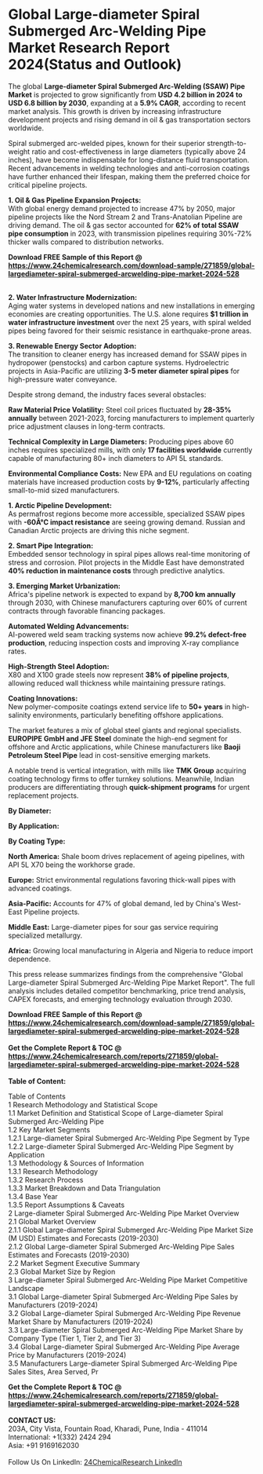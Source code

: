 <h1>Global Large-diameter Spiral Submerged Arc-Welding Pipe Market Research Report 2024(Status and Outlook)</h1><p>The global <strong>Large-diameter Spiral Submerged Arc-Welding (SSAW) Pipe Market</strong> is projected to grow significantly from <strong>USD 4.2 billion in 2024 to USD 6.8 billion by 2030</strong>, expanding at a <strong>5.9% CAGR</strong>, according to recent market analysis. This growth is driven by increasing infrastructure development projects and rising demand in oil &amp; gas transportation sectors worldwide.</p><p>Spiral submerged arc-welded pipes, known for their superior strength-to-weight ratio and cost-effectiveness in large diameters (typically above 24 inches), have become indispensable for long-distance fluid transportation. Recent advancements in welding technologies and anti-corrosion coatings have further enhanced their lifespan, making them the preferred choice for critical pipeline projects.</p><p><strong>1. Oil &amp; Gas Pipeline Expansion Projects:</strong><br>
With global energy demand projected to increase 47% by 2050, major pipeline projects like the Nord Stream 2 and Trans-Anatolian Pipeline are driving demand. The oil &amp; gas sector accounted for <strong>62% of total SSAW pipe consumption</strong> in 2023, with transmission pipelines requiring 30%-72% thicker walls compared to distribution networks.</p><div><b>Download FREE Sample of this Report @ 
            <a href="https://www.24chemicalresearch.com/download-sample/271859/global-largediameter-spiral-submerged-arcwelding-pipe-market-2024-528">
            https://www.24chemicalresearch.com/download-sample/271859/global-largediameter-spiral-submerged-arcwelding-pipe-market-2024-528</a></b></div><br><p><strong>2. Water Infrastructure Modernization:</strong><br>
Aging water systems in developed nations and new installations in emerging economies are creating opportunities. The U.S. alone requires <strong>$1 trillion in water infrastructure investment</strong> over the next 25 years, with spiral welded pipes being favored for their seismic resistance in earthquake-prone areas.</p><p><strong>3. Renewable Energy Sector Adoption:</strong><br>
The transition to cleaner energy has increased demand for SSAW pipes in hydropower (penstocks) and carbon capture systems. Hydroelectric projects in Asia-Pacific are utilizing <strong>3-5 meter diameter spiral pipes</strong> for high-pressure water conveyance.</p><p>Despite strong demand, the industry faces several obstacles:</p><p><strong>Raw Material Price Volatility:</strong> Steel coil prices fluctuated by <strong>28-35% annually</strong> between 2021-2023, forcing manufacturers to implement quarterly price adjustment clauses in long-term contracts.</p><p><strong>Technical Complexity in Large Diameters:</strong> Producing pipes above 60 inches requires specialized mills, with only <strong>17 facilities worldwide</strong> currently capable of manufacturing 80+ inch diameters to API 5L standards.</p><p><strong>Environmental Compliance Costs:</strong> New EPA and EU regulations on coating materials have increased production costs by <strong>9-12%</strong>, particularly affecting small-to-mid sized manufacturers.</p><p><strong>1. Arctic Pipeline Development:</strong><br>
As permafrost regions become more accessible, specialized SSAW pipes with <strong>-60Â°C impact resistance</strong> are seeing growing demand. Russian and Canadian Arctic projects are driving this niche segment.</p><p><strong>2. Smart Pipe Integration:</strong><br>
Embedded sensor technology in spiral pipes allows real-time monitoring of stress and corrosion. Pilot projects in the Middle East have demonstrated <strong>40% reduction in maintenance costs</strong> through predictive analytics.</p><p><strong>3. Emerging Market Urbanization:</strong><br>
Africa's pipeline network is expected to expand by <strong>8,700 km annually</strong> through 2030, with Chinese manufacturers capturing over 60% of current contracts through favorable financing packages.</p><p><strong>Automated Welding Advancements:</strong><br>
	AI-powered weld seam tracking systems now achieve <strong>99.2% defect-free production</strong>, reducing inspection costs and improving X-ray compliance rates.</p><p><strong>High-Strength Steel Adoption:</strong><br>
	X80 and X100 grade steels now represent <strong>38% of pipeline projects</strong>, allowing reduced wall thickness while maintaining pressure ratings.</p><p><strong>Coating Innovations:</strong><br>
	New polymer-composite coatings extend service life to <strong>50+ years</strong> in high-salinity environments, particularly benefiting offshore applications.</p><p>The market features a mix of global steel giants and regional specialists. <strong>EUROPIPE GmbH and JFE Steel</strong> dominate the high-end segment for offshore and Arctic applications, while Chinese manufacturers like <strong>Baoji Petroleum Steel Pipe</strong> lead in cost-sensitive emerging markets.</p><p>A notable trend is vertical integration, with mills like <strong>TMK Group</strong> acquiring coating technology firms to offer turnkey solutions. Meanwhile, Indian producers are differentiating through <strong>quick-shipment programs</strong> for urgent replacement projects.</p><p><strong>By Diameter:</strong></p><p><strong>By Application:</strong></p><p><strong>By Coating Type:</strong></p><p><strong>North America:</strong> Shale boom drives replacement of ageing pipelines, with API 5L X70 being the workhorse grade.</p><p><strong>Europe:</strong> Strict environmental regulations favoring thick-wall pipes with advanced coatings.</p><p><strong>Asia-Pacific:</strong> Accounts for 47% of global demand, led by China's West-East Pipeline projects.</p><p><strong>Middle East:</strong> Large-diameter pipes for sour gas service requiring specialized metallurgy.</p><p><strong>Africa:</strong> Growing local manufacturing in Algeria and Nigeria to reduce import dependence.</p><p>This press release summarizes findings from the comprehensive "Global Large-diameter Spiral Submerged Arc-Welding Pipe Market Report". The full analysis includes detailed competitor benchmarking, price trend analysis, CAPEX forecasts, and emerging technology evaluation through 2030.</p><div><b>Download FREE Sample of this Report @ 
            <a href="https://www.24chemicalresearch.com/download-sample/271859/global-largediameter-spiral-submerged-arcwelding-pipe-market-2024-528">
            https://www.24chemicalresearch.com/download-sample/271859/global-largediameter-spiral-submerged-arcwelding-pipe-market-2024-528</a></b></div><br><div><b>Get the Complete Report & TOC @ 
            <a href="https://www.24chemicalresearch.com/reports/271859/global-largediameter-spiral-submerged-arcwelding-pipe-market-2024-528">
            https://www.24chemicalresearch.com/reports/271859/global-largediameter-spiral-submerged-arcwelding-pipe-market-2024-528</a></b></div><br>
            <b>Table of Content:</b><p>Table of Contents<br />
1 Research Methodology and Statistical Scope<br />
1.1 Market Definition and Statistical Scope of Large-diameter Spiral Submerged Arc-Welding Pipe<br />
1.2 Key Market Segments<br />
1.2.1 Large-diameter Spiral Submerged Arc-Welding Pipe Segment by Type<br />
1.2.2 Large-diameter Spiral Submerged Arc-Welding Pipe Segment by Application<br />
1.3 Methodology & Sources of Information<br />
1.3.1 Research Methodology<br />
1.3.2 Research Process<br />
1.3.3 Market Breakdown and Data Triangulation<br />
1.3.4 Base Year<br />
1.3.5 Report Assumptions & Caveats<br />
2 Large-diameter Spiral Submerged Arc-Welding Pipe Market Overview<br />
2.1 Global Market Overview<br />
2.1.1 Global Large-diameter Spiral Submerged Arc-Welding Pipe Market Size (M USD) Estimates and Forecasts (2019-2030)<br />
2.1.2 Global Large-diameter Spiral Submerged Arc-Welding Pipe Sales Estimates and Forecasts (2019-2030)<br />
2.2 Market Segment Executive Summary<br />
2.3 Global Market Size by Region<br />
3 Large-diameter Spiral Submerged Arc-Welding Pipe Market Competitive Landscape<br />
3.1 Global Large-diameter Spiral Submerged Arc-Welding Pipe Sales by Manufacturers (2019-2024)<br />
3.2 Global Large-diameter Spiral Submerged Arc-Welding Pipe Revenue Market Share by Manufacturers (2019-2024)<br />
3.3 Large-diameter Spiral Submerged Arc-Welding Pipe Market Share by Company Type (Tier 1, Tier 2, and Tier 3)<br />
3.4 Global Large-diameter Spiral Submerged Arc-Welding Pipe Average Price by Manufacturers (2019-2024)<br />
3.5 Manufacturers Large-diameter Spiral Submerged Arc-Welding Pipe Sales Sites, Area Served, Pr</p><div><b>Get the Complete Report & TOC @ 
            <a href="https://www.24chemicalresearch.com/reports/271859/global-largediameter-spiral-submerged-arcwelding-pipe-market-2024-528">
            https://www.24chemicalresearch.com/reports/271859/global-largediameter-spiral-submerged-arcwelding-pipe-market-2024-528</a></b></div><br><b>CONTACT US:</b><br>
            203A, City Vista, Fountain Road, Kharadi, Pune, India - 411014<br>
            International: +1(332) 2424 294<br>
            Asia: +91 9169162030 <br><br>
            Follow Us On LinkedIn: <a href="https://www.linkedin.com/company/24chemicalresearch/">24ChemicalResearch LinkedIn</a>